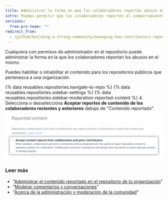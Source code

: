 ```yaml
---
title: Administrar la forma en que los colaboradores reportan abusos en el repositorio de tu organización
intro: Puedes permitir que los colaboradores reporten el comportamiento ofensivo directamente a los mantenedores de los repositorios.
versions:
  free-pro-team: '*'
redirect_from:
  - /github/building-a-strong-community/managing-how-contributors-report-abuse-in-your-organizations-repository
---
```

Cualquiera con permisos de administrador en el repositorio puede administrar la forma en la que los colaboradores reportan los abusos en el mismo.

Puedes habilitar o inhabilitar el contenido para los repositorios públicos que pertenezca a una organización.

{% data reusables.repositories.navigate-to-repo %}
{% data reusables.repositories.sidebar-settings %}
{% data reusables.repositories.sidebar-moderation-reported-content %}
4. Selecciona o desselecciona **Aceptar reportes de contenido de los colaboradores recientes y anteriores** debajo de "Contenido reportado". ![Casilla para optar por ingresar o salir del contenido reportado en un repositorio](/assets/images/help/repository/reported-content-opt-in-checkbox.png)

### Leer más

- "[Administrar el contenido reportado en el repositorio de tu organización](/github/building-a-strong-community/managing-reported-content-in-your-organizations-repository)"
- "[Moderar comentarios y conversaciones](/github/building-a-strong-community/moderating-comments-and-conversations)"
- "[Acerca de la administración y moderación de la comunidad](/github/building-a-strong-community/about-community-management-and-moderation)"
